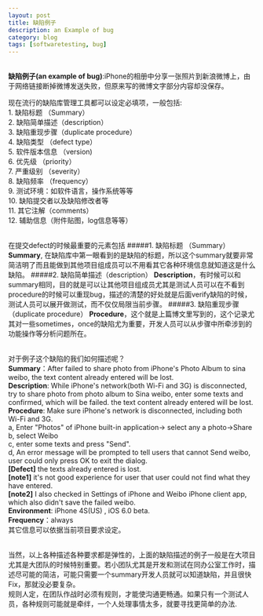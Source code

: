 ```yaml
---
layout: post
title: 缺陷例子
description: an Example of bug
category: blog
tags: [softwaretesting, bug]
---
```

<br/>**缺陷例子(an example of bug)**:iPhone的相册中分享一张照片到新浪微博上，由于网络链接断掉微博发送失败，但原来写的微博文字部分内容却没保存。

现在流行的缺陷库管理工具都可以设定必填项，一般包括:
<br/>1. 缺陷标题 （Summary）
<br/>2. 缺陷简单描述（description）
<br/>3. 缺陷重现步骤（duplicate procedure）
<br/>4. 缺陷类型 （defect type）
<br/>5. 软件版本信息 （version)
<br/>6. 优先级 （priority）
<br/>7. 严重级别 （severity）
<br/>8. 缺陷频率 （frequency）
<br/>9. 测试环境：如软件语言，操作系统等等
<br/>10. 缺陷提交者以及缺陷修改者等
<br/>11. 其它注解（comments）
<br/>12. 辅助信息（附件贴图，log信息等等）

<br/>在提交defect的时候最重要的元素包括
#####1. 缺陷标题 （Summary）
**Summary**, 在缺陷库中第一眼看到的是缺陷的标题，所以这个summary就要非常简洁明了而且能做到其他项目组成员可以不用看其它各种环境信息就知道这是什么缺陷。
#####2. 缺陷简单描述（description）
**Description**，有时候可以和summary相同，目的就是可以让其他项目组成员尤其是测试人员可以在不看到procedure的时候可以重现bug，描述的清楚的好处就是后面verify缺陷的时候，测试人员可以展开做测试，而不仅仅局限当前步骤。
#####3. 缺陷重现步骤（duplicate procedure）
**Procedure**，这个就是上篇博文里写到的，这个记录尤其对一些sometimes，once的缺陷尤为重要，开发人员可以从步骤中所牵涉到的功能操作等分析问题所在。

<br/>对于例子这个缺陷的我们如何描述呢？
<br/>**Summary**：After failed to share photo from iPhone's Photo Album to sina weibo, the text content already entered will be lost.
<br/>**Description**:  While iPhone's network(both Wi-Fi and 3G) is disconnected, try to share photo from photo album to Sina weibo, enter some texts and confirmed, which will be failed. the text content already entered will be lost.
<br/>**Procedure**:
Make sure iPhone's network is disconnected, including both Wi-Fi and 3G.
<br/>a, Enter "Photos" of iPhone built-in application-> select any a photo->Share
<br/>b, select Weibo
<br/>c, enter some texts and press "Send".
<br/>d, An error message will be prompted to tell users that cannot Send weibo,  user could only press OK to exit the dialog.
<br/>**[Defect]** the texts already entered is lost. 
<br/>**[note1]** it's not good experience for user that user could not find what they have entered.
<br/>**[note2]** I also checked in Settings of iPhone and Weibo iPhone client app, which also didn't save the failed weibo.
<br/>**Environment**: iPhone 4S(US) , iOS 6.0 beta.
<br/>**Frequency**：always
<br/>其它信息可以依据当前项目要求设定。

<br/>当然，以上各种描述各种要求都是弹性的，上面的缺陷描述的例子一般是在大项目尤其是大团队的时候特别重要。若小团队尤其是开发和测试在同办公室工作时，描述尽可能的简洁，可能只需要一个summary开发人员就可以知道缺陷，并且很快Fix，那就没必要复杂。
<br/>规则人定，在团队作战时必须有规则，才能使沟通更畅通。如果只有一个测试人员，各种规则可能就是牵绊，一个人处理事情太多，就要寻找更简单的办法.


[Angelia]:    http://angeliaw.github.com  "Angelia"
